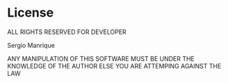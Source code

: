 # License

ALL RIGHTS RESERVED FOR DEVELOPER

Sergio Manrique

ANY MANIPULATION OF THIS SOFTWARE MUST BE UNDER THE KNOWLEDGE OF THE AUTHOR ELSE YOU ARE
ATTEMPING AGAINST THE LAW
